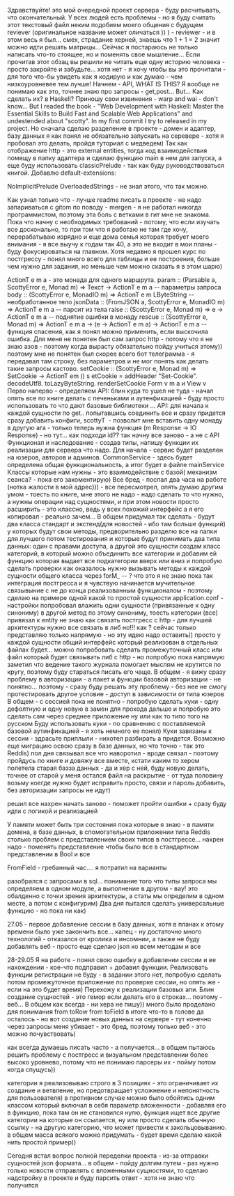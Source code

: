 
Здравствуйте! это мой очередной проект сервера - буду расчитывать, что окончательный. У всех людей есть проблемы - но я буду считать этот текстовый файл неким подобием моего общения с будущем reviever (оригинальное название может оличаться )) ) - reviewer - и в этом весь я был... смех, страдание херней, знаешь что 1 + 1 = 2 значит можно идти решать матрицы... Сейчас я постараюсь не только написать что-то стоящее, но и поменять свое мышление... Если прочитав этот обзац вы решили не читать еще одну историю человека - просто закройте и забудьте... хотя нет - я хочу чтобы вы это прочитали - для того что-бы увидеть как я кодирую и как думаю - чем низкоуровневее тем лучше! Начнем - API, WHAT IS THIS? Я вообще не понимаю как это, точнее знаю про запросы - get,post... But... Как сделать их? в Haskell? Приношу свои извинения - warp and wai - don't know... But I readed the book - "Web Development with Haskell: Master the Essential Skills to Build Fast and Scalable Web Applications" and undestended about "scotty". In my first commit I try to released in my project. Но сначала сделаю разделение в проекте - домен и адаптер, базу данных я как понял не обязательно запускать на серевере - хотя я пробовал это делать, пройдя туториал с медведем) Так как отображение http - это external entities, тогда код взаимодействия помещу в папку адаптера и сделаю функцию main в нем для запуска, а еще буду использовать classicPrelude - так как буду руководствоваться книгой. Добавлю default-extensions:

NoImplicitPrelude
OverloadedStrings - не знал этого, что так можно.

Как узнал только что - лучше readme писать в проекте - не надо запариваться с gitom по поводу -  mergen - я не работал никогда программистом, поэтому эта боль с ветками в гит мне не знакома. Пока что начну с необходимых требований - потому, что если изучать все досконально, то при том что я работаю не там где хочу, перерабатываю изрядно и еще дома семья которая требует моего внимания - я все выучу к годам так 40, а это не входит в мои планы - буду фокусироваться на главном. Хотя недавно я прошел курс по постгрессу - понял много всего для таблицы и ее построения, больше чем нужно для задания, но меньше чем можно сказать я в этом шарю)

ActionT e m a - это монада для одного маршрута.
param :: (Parsable a, ScottyError e, Monad m) => Текст -> ActionT e m a -- параметры запроса
body :: (ScottyError e, MonadIO m) => ActionT e m LByteString -- необработанное тело
jsonData :: (FromJSON a, ScottyError e, MonadIO m) => ActionT e m a -- парсит из тела
raise :: (ScottyError e, Monad m) => e -> ActionT e m a -- поднятие ошибки в монаду
rescue :: (ScottyError e, Monad m) => ActionT e m a -> (e -> ActionT e m a) -> ActionT e m a -- функция спасения, как я понял можно применить, если выскочила ошибка.
Для меня не понятен был сам запрос http - потому что я не знаю азов - поэтому когда вырасту обязательно пойду учиться этому)) поэтому мне не понятен был скорее всего бот телеграмма - я передавал там строку, без параметров и не мог понять как делать такие запросы кастово. 
setCookie :: (ScottyError e, Monad m) => SetCookie -> ActionT em () s
etCookie = addHeader "Set-Cookie". decodeUtf8. toLazyByteString. renderSetCookie
Form v m a и View v 
Перво наперво - определяем API:
блин куда то ушел не туда - начал опять все по книге делать с печеньками и аутенфикацией - буду просто использовать то что дают базовые библиотеки ... API:
для начала к каждой сущности по get..
попытавшись соединить все и сразу придется сразу добавить конфиги, scottyT  - позволит мне вставить одну монаду в другую
ага - только теперь нужна функция (m Response -> IO Response) - но тут... как подходи id??
так начну все заново - а не с API
Функционал и наследование - создав типы, напишу функции их реализации для сервера что надо. Для начала - сервис будет разделен на юзеров, авторов и админов.
CommonService - здесь будет определена общая функциональность, а итог будет в файле  mainService
Классы которые нам нужны - это взаимодействие с базой( механизм сеанса? - пока его закоментирую)
Все бред - поспал два часа на работе (нотка жалости в мой адрес))) - все пересмотрел, опять думаю другим умом - тоесть по книге, мне этого не надо - надо сделать то что нужно, а нужны операции над сущностями, и при этом новости просто расширить - это классно, ведь у всех похожий интерфейс а я его копировал - реально зачем...
 В общем придумал так сделать - будут два класса стандарт и экстенд(для новостей - ибо там больше функций) у которых будут свои методы, предворительно разделю все на папки для лучшего потом тестирования и которые будут принимать два типа данных:
 один с правами доступа, а другой это сущности
 создам класс категорий, в который можно объединить все категории и добавим ей функцию которая выдает все подкатегории вверх или вниз и попробую сделать проверки
 как оказалось нужно вызывать методы к каждой сущности общего класса через forM_ -- ? что это я не знаю пока
 так интеграция постгресса и я чувствую начинается мучительное связывыние с не до конца реализованным функционалом - поэтому сделаю на примере одной какой то простой сущности
 application.conf - настройки
 попробовал влажить одни сущности (привязанные к одну синониму) в другой метод по этому синониму, тоесть категории (все) привязал к entity
 не знаю как связать постгресс с http - для лучшей архитектуры нужно все связать в либ но!!! как ? сейчас только представляю только напрямую - но эту идею надо оставить)) просто у каждой сущности общий интерфейс который реализован в отдельных файлах будет... можно попробовать сделать промежуточный класс или файл который будет связывать либ с http - но попробую пока напрямую
 заметил что ведение такого журнала помогает мыслям не крутится по кругу, поэтому буду стараться писать его чаще.
 В общем - я вижу сразу проблему в авторизации - а пакет и функции базовой авторизации - не понятно...
 поэтому - сразу буду решать эту проблему - без нее не смогу протестировать другое условие - доступ в зависимости от типа юзеров
 В общем - с сессией пока не понятно - попробую сделать куки - одну дефолтную и одну новую в замен для прохода дальше и попробую это сделать сам через среднее приложение ну или как то типо того на русском
 Буду использовать куки - по сравнению с поставляемой базовой аутинфикацией - я хоть немного ее понял) 
 Куки завязаны к сессии - здрасьте приплыли - нихотел разбирать а придется. Возможно еще миграцию освою сразу в базе данных, но что точно  - так это Reddis) пол дня связывал все что наворотил - вроде связал - поэтому пройдусь по книге и довяжу все вместе, кстати каким то хером полетела старая базза данных - да и хер с ней, буду новую делать, точнее от старой у меня остался файл на раскрытие - от туда половину возьму коегде нужно будет исправить просто, связи и пароль добавить, без авторизации запросы не идут)


 решил все нахрен начать заново - поможет пройти ошибки + сразу буду идти с логикой и реализацией

 У памяти может быть три состояния пока которые я знаю - в памяти домена, в базе данных, в спомогательном приложении типа Reddis
 столько проблем с представлением своих типов в постгрессе... нахрен надо - поменять представление чтобы было все в стандартном представлении в Bool и все

 FromField - гребанный час.... я потратил на варианты

 разобрался с запросами в sql...  понимание того что типы запроса мы определяем в одном модуле, а выполнение в другом - вау! это обалденно с точки зрения архитектуры, а статы мы определим в одном месте, а потом с конфигурим)
 Два дня пытался сделать универсальные функцию - но пока ни как)

 27.05 - первое добавление сессии в базу данных, хотя в планах к этому времени было уже закончить все... капец - ну достаточно много технологий - отказался от кролика и инсомнии, а также не буду добавлять веб - просто еще сделаю json ко всем методам и все

 28-29.05 Я на работе - понял свою ошибку в добавлении сессии и ее нахождении - кое-что подправил + добавил функции. Реализовать функции регистрации не буду - в задании этого нет, попробую сделать потом промежуточное приложение по проверке сессии, но опять же - если на это будет время)
Перехожу к реализации базовых апи.
Блин создание сущностей - это гемор если делать его в строках... поэтому - веб...
В общем как всегда - ни хера не пишу)) много было проделано для понимания from toRow from toField в итоге что-то в голове да осталось - но вот создание новых данных на сервере - тут конечно через запросы меня убивает - это бред, поэтому только веб - это можно почувствовать)

как всегда думаешь писать часто - а получается... в общем пытаюсь решить проблему с постгресс и визуальном представлении более высоко уровнево, потому что не понимаю парсеры их - пойму потом когда спущусь)) 

категории я реализовываю строго в 3 позициях - это ограничивает их создание и ветвление, но предотвращает усложнение и непонятность для пользователя) в противном случае можно было обойтись одним классом который включал в себя параметр вложенности - добавляя его в функцию, пока там он не становился нулю, функция ищет все другие категории на которые он ссылается, ну или просто сделать обычную ссылку - на другую категорию, что может привести к закольцовыванию. в общем масса всякого можно придумать - будет время сделаю какой нить простой пример))


Cегодня встал вопрос полной переделки проекта - из-за отправки сущностей json формата... в общем - пойду долгим путем - раз нужно только новости отправлять с вложенными сущностями, то сделаю надстройку в проекте и буду парсить ответ - хотя не знаю что получится
